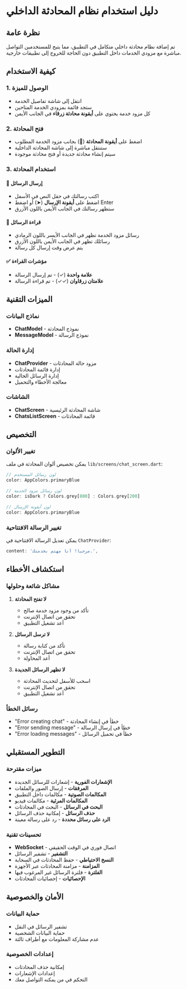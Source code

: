 # دليل استخدام نظام المحادثة الداخلي

## نظرة عامة
تم إضافة نظام محادثة داخلي متكامل في التطبيق، مما يتيح للمستخدمين التواصل مباشرة مع مزودي الخدمات داخل التطبيق دون الحاجة للخروج إلى تطبيقات خارجية.

## كيفية الاستخدام

### 1. الوصول للميزة
- انتقل إلى شاشة تفاصيل الخدمة
- ستجد قائمة بمزودي الخدمة المتاحين
- كل مزود خدمة يحتوي على **أيقونة محادثة زرقاء** في الجانب الأيمن

### 2. فتح المحادثة
- اضغط على **أيقونة المحادثة** (💬) بجانب مزود الخدمة المطلوب
- ستنتقل مباشرة إلى شاشة المحادثة الداخلية
- سيتم إنشاء محادثة جديدة أو فتح محادثة موجودة

### 3. استخدام المحادثة

#### 📝 إرسال الرسائل
- اكتب رسالتك في حقل النص في الأسفل
- اضغط على **أيقونة الإرسال** (➤) أو اضغط Enter
- ستظهر رسالتك في الجانب الأيمن باللون الأزرق

#### 📖 قراءة الرسائل
- رسائل مزود الخدمة تظهر في الجانب الأيسر باللون الرمادي
- رسائلك تظهر في الجانب الأيمن باللون الأزرق
- يتم عرض وقت إرسال كل رسالة

#### ✅ مؤشرات القراءة
- **علامة واحدة** (✓) - تم إرسال الرسالة
- **علامتان زرقاوان** (✓✓) - تم قراءة الرسالة

## الميزات التقنية

### نماذج البيانات
- **ChatModel** - نموذج المحادثة
- **MessageModel** - نموذج الرسالة

### إدارة الحالة
- **ChatProvider** - مزود حالة المحادثات
- إدارة قائمة المحادثات
- إدارة الرسائل الحالية
- معالجة الأخطاء والتحميل

### الشاشات
- **ChatScreen** - شاشة المحادثة الرئيسية
- **ChatsListScreen** - قائمة المحادثات

## التخصيص

### تغيير الألوان
يمكن تخصيص ألوان المحادثة في ملف `lib/screens/chat_screen.dart`:

```dart
// لون رسائل المستخدم
color: AppColors.primaryBlue

// لون رسائل مزود الخدمة
color: isDark ? Colors.grey[800] : Colors.grey[200]

// لون أيقونة الإرسال
color: AppColors.primaryBlue
```

### تغيير الرسالة الافتتاحية
يمكن تعديل الرسالة الافتتاحية في `ChatProvider`:

```dart
content: 'مرحباً! أنا مهتم بخدمتك.',
```

## استكشاف الأخطاء

### مشاكل شائعة وحلولها

1. **لا تفتح المحادثة**
   - تأكد من وجود مزود خدمة صالح
   - تحقق من اتصال الإنترنت
   - أعد تشغيل التطبيق

2. **لا ترسل الرسائل**
   - تأكد من كتابة رسالة
   - تحقق من اتصال الإنترنت
   - أعد المحاولة

3. **لا تظهر الرسائل الجديدة**
   - اسحب للأسفل لتحديث المحادثة
   - تحقق من اتصال الإنترنت
   - أعد تشغيل التطبيق

### رسائل الخطأ
- "Error creating chat" - خطأ في إنشاء المحادثة
- "Error sending message" - خطأ في إرسال الرسالة
- "Error loading messages" - خطأ في تحميل الرسائل

## التطوير المستقبلي

### ميزات مقترحة
- **الإشعارات الفورية** - إشعارات للرسائل الجديدة
- **المرفقات** - إرسال الصور والملفات
- **المكالمات الصوتية** - مكالمات داخل التطبيق
- **المكالمات المرئية** - مكالمات فيديو
- **البحث في الرسائل** - البحث في المحادثات
- **حذف الرسائل** - إمكانية حذف الرسائل
- **الرد على رسائل محددة** - رد على رسالة معينة

### تحسينات تقنية
- **WebSocket** - اتصال فوري في الوقت الحقيقي
- **التشفير** - تشفير الرسائل
- **النسخ الاحتياطي** - حفظ المحادثات في السحابة
- **المزامنة** - مزامنة المحادثات عبر الأجهزة
- **الفلترة** - فلترة الرسائل غير المرغوب فيها
- **الإحصائيات** - إحصائيات المحادثات

## الأمان والخصوصية

### حماية البيانات
- تشفير الرسائل في النقل
- حماية البيانات الشخصية
- عدم مشاركة المعلومات مع أطراف ثالثة

### إعدادات الخصوصية
- إمكانية حذف المحادثات
- إعدادات الإشعارات
- التحكم في من يمكنه التواصل معك 